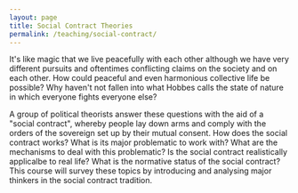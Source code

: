 ```yaml
---
layout: page
title: Social Contract Theories
permalink: /teaching/social-contract/
---
```


It's like magic that we live peacefully with each other although we have very different pursuits and oftentimes conflicting claims on the society and on each other. How could peaceful and even harmonious collective life be possible? Why haven't not fallen into what Hobbes calls the state of nature in which everyone fights everyone else? 

A group of political theorists answer these questions with the aid of a "social contract", whereby people lay down arms and comply with the orders of the sovereign set up by their mutual consent. How does the social contract works? What is its major problematic to work with? What are the mechanisms to deal with this problematic? Is the social contract realistically applicalbe to real life? What is the normative status of the social contract? This course will survey these topics by introducing and analysing major thinkers in the social contract tradition.
